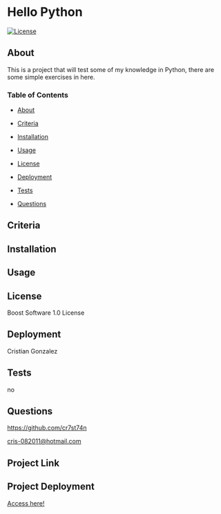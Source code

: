 
# Hello Python

[![License](https://img.shields.io/badge/License-Apache_2.0-yellowgreen.svg)](https://opensource.org/licenses/Apache-2.0)  

## About
This is a project that will test some of my knowledge in Python, there are some simple exercises in here.

### Table of Contents
 * [About](#About)

 * [Criteria](#Criteria)

 * [Installation](#Installation)

 * [Usage](#Usage)

 * [License](#License)

 * [Deployment](#Deployment)

 * [Tests](#Tests)

 * [Questions](#Questions)



## Criteria


## Installation


## Usage


## License
Boost Software 1.0 License

## Deployment
Cristian Gonzalez

## Tests
no

## Questions
 

https://github.com/cr7st74n

cris-082011@hotmail.com

## Project Link


## Project Deployment
[Access here!]()

